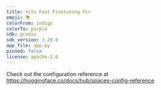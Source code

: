 ```yaml
---
title: Vits Fast Finetuning Pcr
emoji: 📚
colorFrom: indigo
colorTo: purple
sdk: gradio
sdk_version: 3.29.0
app_file: app.py
pinned: false
license: apache-2.0
---
```


Check out the configuration reference at https://huggingface.co/docs/hub/spaces-config-reference
